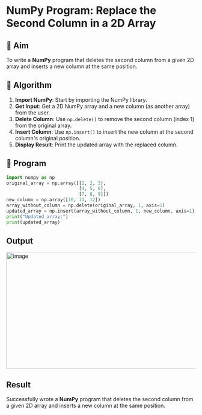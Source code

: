 # NumPy Program: Replace the Second Column in a 2D Array

## 🎯 Aim
To write a **NumPy** program that deletes the second column from a given 2D array and inserts a new column at the same position.

## 🧠 Algorithm
1. **Import NumPy**: Start by importing the NumPy library.
2. **Get Input**: Get a 2D NumPy array and a new column (as another array) from the user.
3. **Delete Column**: Use `np.delete()` to remove the second column (index 1) from the original array.
4. **Insert Column**: Use `np.insert()` to insert the new column at the second column's original position.
5. **Display Result**: Print the updated array with the replaced column.

## 🧾 Program
```py
import numpy as np
original_array = np.array([[1, 2, 3],
                           [4, 5, 6],
                           [7, 8, 9]])
new_column = np.array([10, 11, 12])
array_without_column = np.delete(original_array, 1, axis=1)
updated_array = np.insert(array_without_column, 1, new_column, axis=1)
print("Updated array:")
print(updated_array)
```
## Output
<img width="673" height="310" alt="image" src="https://github.com/user-attachments/assets/3693957c-3ddd-4d77-9cc9-605f80e8d3a6" />

## Result
Successfully wrote a **NumPy** program that deletes the second column from a given 2D array and inserts a new column at the same position.
